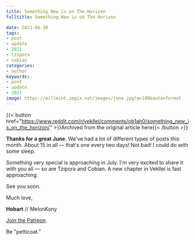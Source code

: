 ```yaml
---
title: Something New is on The Horizon
fulltitle: Something New is on The Horizon

date: 2021-06-30
tags:
- post
- update
- 2021
- tzipora
- cobian
categories:
- author
keywords:
- post
- update
- 2021
image: https://millmint.imgix.net/images/june.jpg?q=100&auto=format
---
```


{{< button href="https://www.reddit.com/r/vekllei/comments/ob1ah0/something_new_is_on_the_horizon/" >}}Archived from the original article here{{< /button >}}

**Thanks for a great June**. We've had a lot of different types of posts this month. About 15 in all — that's one every two days! Not bad! I could do with some sleep.

Something very special is approaching in July. I'm very excited to share it with you all — so are Tzipora and Cobian. A new chapter in Vekllei is fast approaching.

See you soon.

Much love,

**Hobart** // MelonKony

[Join the Patreon](https://www.patreon.com/vekllei).

Be "petticoat."
